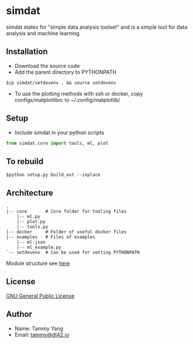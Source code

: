 # simdat

simdat states for "simple data analysis toolset" and is a simple tool for data analysis and machine learning.

## Installation

* Download the source code
* Add the parent directory to PYTHONPATH
```shell
$cp simdat/setdevenv . && source setdevenv
```
* To use the plotting methods with ssh or docker, copy configs/matplotlibrc to ~/.config/matplotlib/

## Setup
* Include simdat in your python scripts
```python
from simdat.core import tools, ml, plot
```

## To rebuild
```shell
$python setup.py build_ext --inplace
```

## Architecture

    .
    |-- core       # Core folder for tooling files
        |-- ml.py
        |-- plot.py
        |-- tools.py
    |-- docker     # Folder of useful docker files
    |-- examples   # Files of examples
        |-- ml.json
        |-- ml_example.py
    `-- setdevenv  # Can be used for setting PYTHONPATH

Module structure see [here](https://www.dropbox.com/s/q4mn2p507gksign/simdat.jpg?dl=0)

## License
[GNU General Public License](http://www.gnu.org/licenses/)

## Author
* Name: Tammy Yang
* Email: tammy@dt42.io

